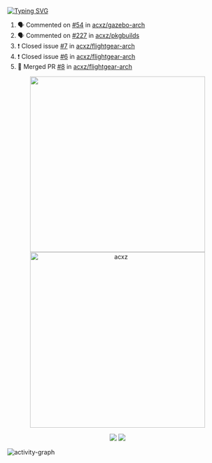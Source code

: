 [![Typing SVG](https://readme-typing-svg.herokuapp.com?size=16&color=AFFFA3&multiline=true&height=75&lines=contributing+to+robotics%2Fae%2Fml%2Fgpu;packaging+it+for+archlinux;ricer)](https://git.io/typing-svg)

<!--START_SECTION:activity-->
1. 🗣 Commented on [#54](https://github.com/acxz/gazebo-arch/issues/54) in [acxz/gazebo-arch](https://github.com/acxz/gazebo-arch)
2. 🗣 Commented on [#227](https://github.com/acxz/pkgbuilds/issues/227) in [acxz/pkgbuilds](https://github.com/acxz/pkgbuilds)
3. ❗️ Closed issue [#7](https://github.com/acxz/flightgear-arch/issues/7) in [acxz/flightgear-arch](https://github.com/acxz/flightgear-arch)
4. ❗️ Closed issue [#6](https://github.com/acxz/flightgear-arch/issues/6) in [acxz/flightgear-arch](https://github.com/acxz/flightgear-arch)
5. 🎉 Merged PR [#8](https://github.com/acxz/flightgear-arch/pull/8) in [acxz/flightgear-arch](https://github.com/acxz/flightgear-arch)
<!--END_SECTION:activity-->

<p align="center">
  <img width="400em" src=https://github-readme-stats.vercel.app/api?username=acxz&include_all_commits=true&show_icons=true />
  <img width="400em" src="https://github-readme-streak-stats.herokuapp.com/?user=acxz&" alt="acxz" />
</p>

<p align="center">
  <img src=https://github-readme-stats.vercel.app/api/top-langs/?username=acxz&layout=compact />
  <img src=https://github-profile-trophy.vercel.app/?username=acxz&row=2&column=4 />
</p>

![activity-graph](https://github-readme-activity-graph.cyclic.app/graph?username=acxz&theme=aqua)
